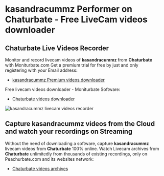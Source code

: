 # kasandracummz Performer on Chaturbate - Free LiveCam videos downloader

## Chaturbate Live Videos Recorder

Monitor and record livecam videos of **kasandracummz** from **Chaturbate** with Moniturbate.com
Get a premium trial for free by just and only registering with your Email address:
* [kasandracummz Premium videos downloader](https://moniturbate.com/request-demo-licence-key.html)

Free livecam videos downloader - Moniturbate Software:
* [Chaturbate videos downloader](https://moniturbate.com/moniturbate-download-software.html)

![kasandracummz livecam videos recorder](https://peachurnet.com/templates/moniturbate-software.png)


## Capture kasandracummz videos from the Cloud and watch your recordings on Streaming

Without the need of downloading a software, capture **kasandracummz** livecam videos from **Chaturbate** 100% online.
Watch Livecam archives from **Chaturbate** unlimitedly from thousands of existing recordings, only on Peachurbate.com and its websites network:
* [Chaturbate videos archives](https://peachurnet.com/)